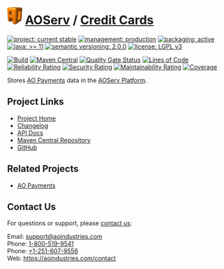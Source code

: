 # [<img src="ao-logo.png" alt="AO Logo" width="35" height="40">](https://github.com/ao-apps) [AOServ](https://aoindustries.com/aoserv/) / [Credit Cards](https://github.com/ao-apps/aoserv-credit-cards)

[![project: current stable](https://aoindustries.com/ao-badges/project-current-stable.svg)](https://aoindustries.com/life-cycle#project-current-stable)
[![management: production](https://aoindustries.com/ao-badges/management-production.svg)](https://aoindustries.com/life-cycle#management-production)
[![packaging: active](https://aoindustries.com/ao-badges/packaging-active.svg)](https://aoindustries.com/life-cycle#packaging-active)  
[![java: &gt;= 11](https://aoindustries.com/ao-badges/java-11.svg)](https://docs.oracle.com/en/java/javase/11/)
[![semantic versioning: 2.0.0](https://aoindustries.com/ao-badges/semver-2.0.0.svg)](http://semver.org/spec/v2.0.0.html)
[![license: LGPL v3](https://aoindustries.com/ao-badges/license-lgpl-3.0.svg)](https://www.gnu.org/licenses/lgpl-3.0)

[![Build](https://github.com/ao-apps/aoserv-credit-cards/workflows/Build/badge.svg?branch=master)](https://github.com/ao-apps/aoserv-credit-cards/actions?query=workflow%3ABuild)
[![Maven Central](https://maven-badges.herokuapp.com/maven-central/com.aoindustries/aoserv-credit-cards/badge.svg)](https://maven-badges.herokuapp.com/maven-central/com.aoindustries/aoserv-credit-cards)
[![Quality Gate Status](https://sonarcloud.io/api/project_badges/measure?branch=master&project=com.aoapps.platform%3Aaoapps-payments&metric=alert_status)](https://sonarcloud.io/dashboard?branch=master&id=com.aoapps.platform%3Aaoapps-payments)
[![Lines of Code](https://sonarcloud.io/api/project_badges/measure?branch=master&project=com.aoapps.platform%3Aaoapps-payments&metric=ncloc)](https://sonarcloud.io/component_measures?branch=master&id=com.aoapps.platform%3Aaoapps-payments&metric=ncloc)  
[![Reliability Rating](https://sonarcloud.io/api/project_badges/measure?branch=master&project=com.aoapps.platform%3Aaoapps-payments&metric=reliability_rating)](https://sonarcloud.io/component_measures?branch=master&id=com.aoapps.platform%3Aaoapps-payments&metric=Reliability)
[![Security Rating](https://sonarcloud.io/api/project_badges/measure?branch=master&project=com.aoapps.platform%3Aaoapps-payments&metric=security_rating)](https://sonarcloud.io/component_measures?branch=master&id=com.aoapps.platform%3Aaoapps-payments&metric=Security)
[![Maintainability Rating](https://sonarcloud.io/api/project_badges/measure?branch=master&project=com.aoapps.platform%3Aaoapps-payments&metric=sqale_rating)](https://sonarcloud.io/component_measures?branch=master&id=com.aoapps.platform%3Aaoapps-payments&metric=Maintainability)
[![Coverage](https://sonarcloud.io/api/project_badges/measure?branch=master&project=com.aoapps.platform%3Aaoapps-payments&metric=coverage)](https://sonarcloud.io/component_measures?branch=master&id=com.aoapps.platform%3Aaoapps-payments&metric=Coverage)

Stores [AO Payments](https://github.com/ao-apps/ao-payments) data in the [AOServ Platform](https://aoindustries.com/aoserv/).

## Project Links
* [Project Home](https://aoindustries.com/aoserv/credit-cards/)
* [Changelog](https://aoindustries.com/aoserv/credit-cards/changelog)
* [API Docs](https://aoindustries.com/aoserv/credit-cards/apidocs/)
* [Maven Central Repository](https://central.sonatype.com/search?namespace=com.aoindustries&q=a%3Aaoserv-credit-cards)
* [GitHub](https://github.com/ao-apps/aoserv-credit-cards)

## Related Projects
* [AO Payments](https://github.com/ao-apps/ao-payments)

## Contact Us
For questions or support, please [contact us](https://aoindustries.com/contact):

Email: [support@aoindustries.com](mailto:support@aoindustries.com)  
Phone: [1-800-519-9541](tel:1-800-519-9541)  
Phone: [+1-251-607-9556](tel:+1-251-607-9556)  
Web: https://aoindustries.com/contact

